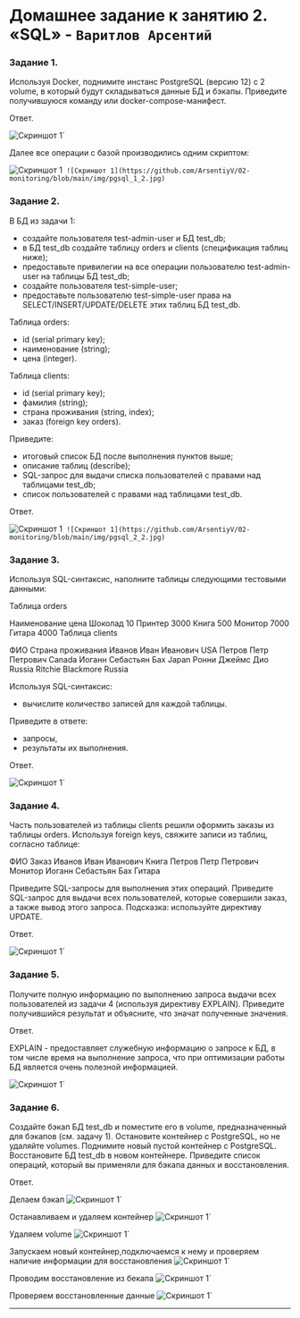 # Домашнее задание к занятию 2. «SQL» - `Варитлов Арсентий`


### Задание 1.

Используя Docker, поднимите инстанс PostgreSQL (версию 12) c 2 volume, в который будут складываться данные БД и бэкапы.
Приведите получившуюся команду или docker-compose-манифест.

Ответ. 

![Скриншот 1](https://github.com/ArsentiyV/02-monitoring/blob/main/img/pgsql_0.jpg)`

Далее все операции с базой производились одним скриптом:

![Скриншот 1](https://github.com/ArsentiyV/02-monitoring/blob/main/img/pgsql_1_1.jpg)`
![Скриншот 1](https://github.com/ArsentiyV/02-monitoring/blob/main/img/pgsql_1_2.jpg)`


### Задание 2. 

В БД из задачи 1:

- создайте пользователя test-admin-user и БД test_db;
- в БД test_db создайте таблицу orders и clients (спeцификация таблиц ниже);
- предоставьте привилегии на все операции пользователю test-admin-user на таблицы 
  БД test_db;
- создайте пользователя test-simple-user;
- предоставьте пользователю test-simple-user права на SELECT/INSERT/UPDATE/DELETE 
  этих таблиц БД test_db.

Таблица orders:
- id (serial primary key);
- наименование (string);
- цена (integer).

Таблица clients:
- id (serial primary key);
- фамилия (string);
- страна проживания (string, index);
- заказ (foreign key orders).

Приведите:
- итоговый список БД после выполнения пунктов выше;
- описание таблиц (describe);
- SQL-запрос для выдачи списка пользователей с правами над таблицами test_db;
- список пользователей с правами над таблицами test_db.

Ответ.

![Скриншот 1](https://github.com/ArsentiyV/02-monitoring/blob/main/img/pgsql_2_1.jpg)`
![Скриншот 1](https://github.com/ArsentiyV/02-monitoring/blob/main/img/pgsql_2_2.jpg)`


### Задание 3.

Используя SQL-синтаксис, наполните таблицы следующими тестовыми данными:

Таблица orders

Наименование	цена
Шоколад	        10
Принтер	        3000
Книга	        500
Монитор	        7000
Гитара	        4000
Таблица         clients

ФИО	                Страна проживания
Иванов Иван Иванович	USA
Петров Петр Петрович	Canada
Иоганн Себастьян Бах	Japan
Ронни Джеймс Дио	Russia
Ritchie Blackmore	Russia

Используя SQL-синтаксис:
- вычислите количество записей для каждой таблицы.

 Приведите в ответе:
- запросы,
- результаты их выполнения.

Ответ.

![Скриншот 1](https://github.com/ArsentiyV/02-monitoring/blob/main/img/pgsql_3_1.jpg)`

### Задание 4.

Часть пользователей из таблицы clients решили оформить заказы из таблицы orders.
Используя foreign keys, свяжите записи из таблиц, согласно таблице:

ФИО	                Заказ
Иванов Иван Иванович	Книга
Петров Петр Петрович	Монитор
Иоганн Себастьян Бах	Гитара

Приведите SQL-запросы для выполнения этих операций.
Приведите SQL-запрос для выдачи всех пользователей, которые совершили заказ, а 
также вывод этого запроса.
Подсказка: используйте директиву UPDATE.

Ответ.

![Скриншот 1](https://github.com/ArsentiyV/02-monitoring/blob/main/img/pgsql_4_1.jpg)`


### Задание 5.

Получите полную информацию по выполнению запроса выдачи всех пользователей из 
задачи 4 (используя директиву EXPLAIN).
Приведите получившийся результат и объясните, что значат полученные значения.

Ответ.

EXPLAIN - предоставляет служебную информацию о запросе к БД, в том числе время на 
выполнение запроса, что при оптимизации работы БД является очень полезной информацией.

![Скриншот 1](https://github.com/ArsentiyV/02-monitoring/blob/main/img/pgsql_5_1.jpg)`

### Задание 6.

Создайте бэкап БД test_db и поместите его в volume, предназначенный для бэкапов
(см. задачу 1).
Остановите контейнер с PostgreSQL, но не удаляйте volumes.
Поднимите новый пустой контейнер с PostgreSQL.
Восстановите БД test_db в новом контейнере.
Приведите список операций, который вы применяли для бэкапа данных и восстановления.

Ответ. 

Делаем бэкап
![Скриншот 1](https://github.com/ArsentiyV/02-monitoring/blob/main/img/pgsql_6_1.jpg)`

Останавливаем и удаляем контейнер
![Скриншот 1](https://github.com/ArsentiyV/02-monitoring/blob/main/img/pgsql_6_2.jpg)`

Удаляем volume
![Скриншот 1](https://github.com/ArsentiyV/02-monitoring/blob/main/img/pgsql_6_3.jpg)`

Запускаем новый контейнер,подключаемся к нему и проверяем наличие информации для восстановления
![Скриншот 1](https://github.com/ArsentiyV/02-monitoring/blob/main/img/pgsql_6_4.jpg)`

Проводим восстановление из бекапа
![Скриншот 1](https://github.com/ArsentiyV/02-monitoring/blob/main/img/pgsql_6_5.jpg)`

Проверяем восстановленные данные
![Скриншот 1](https://github.com/ArsentiyV/02-monitoring/blob/main/img/pgsql_6_6.jpg)`


---
